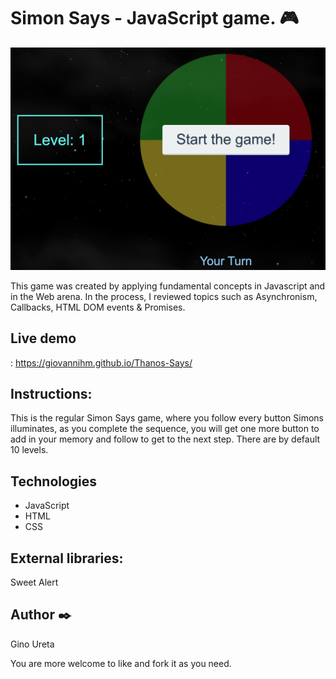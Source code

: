 # Simon Says - JavaScript game. 🎮

![img](images/screen.png) 



This game was created by applying fundamental concepts in Javascript and in the Web arena. In the process, I reviewed topics such as Asynchronism, Callbacks, HTML DOM events & Promises.

## Live demo
<Play game> : https://giovannihm.github.io/Thanos-Says/


## Instructions:
This is the regular Simon Says game, where you follow every button Simons illuminates, as you complete the sequence, you will get one more button to add in your memory and follow to get to the next step. There are by default 10 levels.

## Technologies
* JavaScript
* HTML
* CSS

## External libraries:
Sweet Alert


## Author ✒️
Gino Ureta

You are more welcome to like and fork it as you need.

